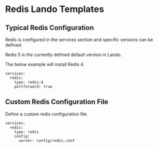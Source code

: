 # Redis Lando Templates

## Typical Redis Configuration
Redis is configured in the services section and specific versions can be defined.

Redis 5 is the currently defined default version in Lando.

The below example will install Redis 4.

```
services:
  redis:
    type: redis:4
    portforward: true
```

## Custom Redis Configuration File
Define a custom redis configuration file.

```
services:
  redis:
    type: redis
    config:
      server: config/redis.conf
```
